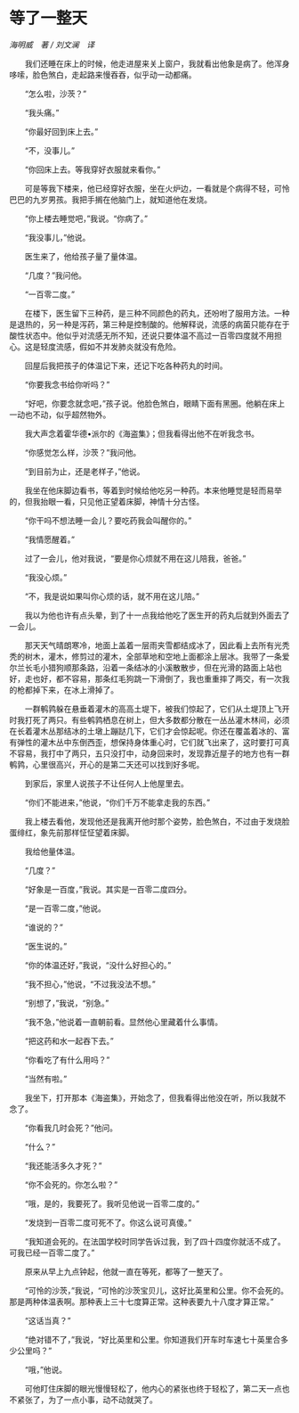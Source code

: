 # 等了一整天

*海明威　著 / 刘文澜　译*

　　我们还睡在床上的时候，他走进屋来关上窗户，我就看出他象是病了。他浑身哆嗦，脸色煞白，走起路来慢吞吞，似乎动一动都痛。

　　“怎么啦，沙茨？”

　　“我头痛。”

　　“你最好回到床上去。”

　　“不，没事儿。”

　　“你回床上去。等我穿好衣服就来看你。”

　　可是等我下楼来，他已经穿好衣服，坐在火炉边，一看就是个病得不轻，可怜巴巴的九岁男孩。我把手搁在他脑门上，就知道他在发烧。

　　“你上楼去睡觉吧，”我说。“你病了。”

　　“我没事儿，”他说。

　　医生来了，他给孩子量了量体温。

　　“几度？”我问他。

　　“一百零二度。”

　　在楼下，医生留下三种药，是三种不同颜色的药丸，还吩咐了服用方法。一种是退热的，另一种是泻药，第三种是控制酸的。他解释说，流感的病菌只能存在于酸性状态中。他似乎对流感无所不知，还说只要体温不高过一百零四度就不用担心。这是轻度流感，假如不并发肺炎就没有危险。

　　回屋后我把孩子的体温记下来，还记下吃各种药丸的时间。

　　“你要我念书给你听吗？”

　　“好吧，你要念就念吧，”孩子说。他脸色煞白，眼睛下面有黑圈。他躺在床上一动也不动，似乎超然物外。

　　我大声念着霍华德•派尔的《海盗集》；但我看得出他不在听我念书。

　　“你感觉怎么样，沙茨？”我问他。

　　“到目前为止，还是老样子，”他说。

　　我坐在他床脚边看书，等着到时候给他吃另一种药。本来他睡觉是轻而易举的，但我抬眼一看，只见他正望着床脚，神情十分古怪。

　　“你干吗不想法睡一会儿？要吃药我会叫醒你的。”

　　“我情愿醒着。”

　　过了一会儿，他对我说，“要是你心烦就不用在这儿陪我，爸爸。”

　　“我没心烦。”

　　“不，我是说如果叫你心烦的话，就不用在这儿陪。”

　　我以为他也许有点头晕，到了十一点我给他吃了医生开的药丸后就到外面去了一会儿。

　　那天天气晴朗寒冷，地面上盖着一层雨夹雪都结成冰了，因此看上去所有光秃秃的树木，灌木，修剪过的灌木，全部草地和空地上面都涂上层冰。我带了一条爱尔兰长毛小猎狗顺那条路，沿着一条结冰的小溪散散步，但在光滑的路面上站也好，走也好，都不容易，那条红毛狗跳一下滑倒了，我也重重摔了两交，有一次我的枪都掉下来，在冰上滑掉了。

　　一群鹌鹑躲在悬垂着灌木的高高土堤下，被我们惊起了，它们从土堤顶上飞开时我打死了两只。有些鹌鹑栖息在树上，但大多数都分散在一丛丛灌木林间，必须在长着灌木丛那结冰的土墩上蹦跶几下，它们才会惊起呢。你还在覆盖着冰的、富有弹性的灌木丛中东倒西歪，想保持身体重心时，它们就飞出来了，这时要打可真不容易，我打中了两只，五只没打中，动身回来时，发现靠近屋子的地方也有一群鹌鹑，心里很高兴，开心的是第二天还可以找到好多呢。

　　到家后，家里人说孩子不让任何人上他屋里去。

　　“你们不能进来，”他说，“你们千万不能拿走我的东西。”

　　我上楼去看他，发现他还是我离开他时那个姿势，脸色煞白，不过由于发烧脸蛋绯红，象先前那样怔怔望着床脚。

　　我给他量体温。

　　“几度？”

　　“好象是一百度，”我说。其实是一百零二度四分。

　　“是一百零二度，”他说。

　　“谁说的？”

　　“医生说的。”

　　“你的体温还好，”我说，“没什么好担心的。”

　　“我不担心，”他说，“不过我没法不想。”

　　“别想了，”我说，“别急。”

　　“我不急，”他说着一直朝前看。显然他心里藏着什么事情。

　　“把这药和水一起吞下去。”

　　“你看吃了有什么用吗？”

　　“当然有啦。”

　　我坐下，打开那本《海盗集》，开始念了，但我看得出他没在听，所以我就不念了。

　　“你看我几时会死？”他问。

　　“什么？”

　　“我还能活多久才死？”

　　“你不会死的。你怎么啦？”

　　“哦，是的，我要死了。我听见他说一百零二度的。”

　　“发烧到一百零二度可死不了。你这么说可真傻。”

　　“我知道会死的。在法国学校时同学告诉过我，到了四十四度你就活不成了。可我已经一百零二度了。”

　　原来从早上九点钟起，他就一直在等死，都等了一整天了。

　　“可怜的沙茨，”我说，“可怜的沙茨宝贝儿，这好比英里和公里。你不会死的。那是两种体温表啊。那种表上三十七度算正常。这种表要九十八度才算正常。”

　　“这话当真？”

　　“绝对错不了，”我说，“好比英里和公里。你知道我们开车时车速七十英里合多少公里吗？”

　　“哦，”他说。

　　可他盯住床脚的眼光慢慢轻松了，他内心的紧张也终于轻松了，第二天一点也不紧张了，为了一点小事，动不动就哭了。

